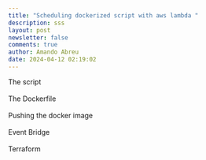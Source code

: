 ```yaml
---
title: "Scheduling dockerized script with aws lambda "
description: sss
layout: post
newsletter: false
comments: true
author: Amando Abreu
date: 2024-04-12 02:19:02
---
```

The script\
\
The Dockerfile\
\
Pushing the docker image\
\
Event Bridge\
\
Terraform